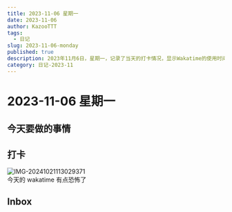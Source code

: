 ```yaml
---
title: 2023-11-06 星期一
date: 2023-11-06
author: KazooTTT
tags:
  - 日记
slug: 2023-11-06-monday
published: true
description: 2023年11月6日，星期一，记录了当天的打卡情况，显示Wakatime的使用时间较长，给人留下了深刻印象。此外，还提到了inbox，但未详细说明内容。
category: 日记-2023-11
---
```


# 2023-11-06 星期一

## 今天要做的事情

## 打卡

![IMG-20241021113029371](https://pictures.kazoottt.top/2024/11/20241125-d50f8d9b645bbfacc13485c8594b5f18.png)  
今天的 wakatime 有点恐怖了

## Inbox

<!-- start of weread -->
<!-- end of weread -->
